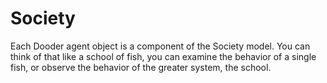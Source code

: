 # Society

Each Dooder agent object is a component of the Society model.
You can think of that like a school of fish, you can examine the behavior of a single fish, or observe the behavior of the greater system, the school.
